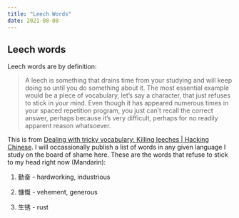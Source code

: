 ```yaml
---
title: "Leech Words"
date: 2021-08-08
---
```


## Leech words

Leech words are by definition: 

> A leech is something that drains time from your studying and will keep doing so until you do something about it. The most essential example would be a piece of vocabulary, let’s say a character, that just refuses to stick in your mind. Even though it has appeared numerous times in your spaced repetition program, you just can’t recall the correct answer, perhaps because it’s very difficult, perhaps for no readily apparent reason whatsoever.

This is from [Dealing with tricky vocabulary: Killing leeches | Hacking Chinese](https://www.hackingchinese.com/killing-leeches/). I will occassionally publish a list of words in any given language I study on the board of shame here. These are the words that refuse to stick to my head right now (Mandarin):

1. 勤奋 - hardworking, industrious

2. 慷慨 - vehement, generous

3. 生锈 - rust

